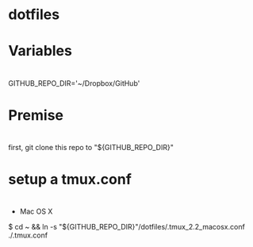 # dotfiles

#
# Variables
#

GITHUB_REPO_DIR='~/Dropbox/GitHub'


#
# Premise
#

first, git clone this repo to "${GITHUB_REPO_DIR}"


#
# setup a tmux.conf
#

- Mac OS X

$ cd ~ && ln -s "${GITHUB_REPO_DIR}"/dotfiles/.tmux_2.2_macosx.conf ./.tmux.conf
